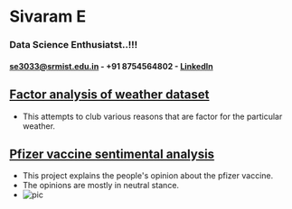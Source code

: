 # Sivaram E 
### Data Science Enthusiatst..!!!
#### se3033@srmist.edu.in - +91 8754564802 - [LinkedIn](https://www.linkedin.com/in/sivaramelumalai4032588/)




## [Factor analysis of weather dataset](https://github.com/sivaramelumalai/Pfizer_vaccine_analysis/blob/main/pfizer%20vaccine%20sentiment%20analysis.ipynb)
- This attempts to club various reasons that are factor for the particular weather.


## [Pfizer vaccine sentimental analysis](https://github.com/sivaramelumalai/Pfizer_vaccine_analysis/blob/main/pfizer%20vaccine%20sentiment%20analysis.ipynb)
- This project explains the people's opinion about the pfizer vaccine.
- The opinions are mostly in neutral stance.
- ![pic](https://github.com/sivaramelumalai/Sivaram_Portfolio/blob/gh-pages/dist%20of%20sent.png)
